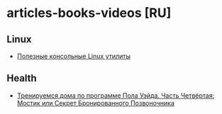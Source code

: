 # articles-books-videos [RU]

## Linux
 * [Полезные консольные Linux утилиты](https://habr.com/ru/post/553000/)

## Health
 * [Тренируемся дома по программе Пола Уэйда. Часть Четвёртая: Мостик или Секрет Бронированного Позвоночника](https://habr.com/ru/post/544916/)
